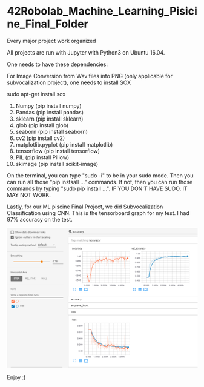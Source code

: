# 42Robolab_Machine_Learning_Pisicine_Final_Folder
Every major project work organized

All projects are run with Jupyter with Python3 on Ubuntu 16.04.

One needs to have these dependencies:

For Image Conversion from Wav files into PNG (only applicable for subvocalization project), one needs to install SOX

sudo apt-get install sox

1. Numpy (pip install numpy)
2. Pandas (pip install pandas)
3. sklearn (pip install sklearn)
4. glob (pip install glob)
5. seaborn (pip install seaborn)
6. cv2 (pip install cv2)
7. matplotlib.pyplot (pip install matplotlib)
8. tensorflow (pip install tensorflow)
9. PIL (pip install Pillow)
10. skimage (pip install scikit-image)

On the terminal, you can type "sudo -i" to be in your sudo mode. Then you can run all those "pip instsall ..." commands.
If not, then you can run those commands by typing "sudo pip install ...". IF YOU DON'T HAVE SUDO, IT MAY NOT WORK.

Lastly, for our ML piscine Final Project, we did Subvocalization Classification using CNN.
This is the tensorboard graph for my test. I had 97% accuracy on the test.

<img src="final_subvocal_97percent.PNG">

Enjoy :)
